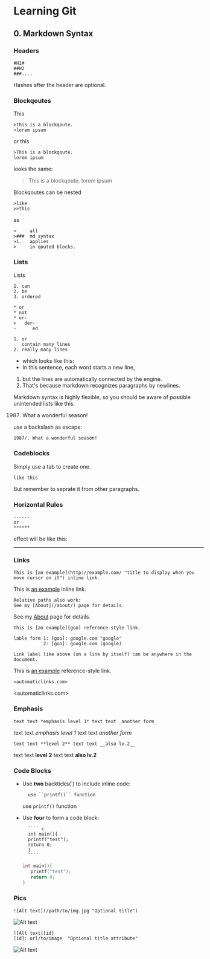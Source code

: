 # Learning Git

## 0. Markdown Syntax

### Headers

    #H1#
    ##H2
    ###....

Hashes after the header are optional.

### Blockqoutes

This

    >This is a blockqoute.
    >lorem ipsum

or this

    >This is a blockqoute.
    lorem ipsum
looks the same:

>This is a blockqoute.
>lorem ipsum

Blockqoutes can be nested

    >like
    >>this

as

    >     all
    >###  md syntax
    >1.   applies
    >     in qouted blocks.

### Lists

Lists

    1. can
    2. be
    3. ordered

    * or
    * not
    * or-
    +   der-
    -      ed

    1. or
       contain many lines
    2. really many lines

* which looks like this:
* In
  this
  sentence,
  each
  word
  starts
  a
  new
  line,

1. but the lines are automatically connected by the     engine.
2. That's because markdown recognizes paragraphs by     newlines.

Markdown syntax is highly flexible, so you should be aware of possible unintended lists like this:

1987. What a wonderful season!

use a backslash as escape:

    1987/. What a wonderful season!

### Codeblocks

 Simply use a tab to create one.

    like this

But remember to seprate it from other paragraphs.

### Horizontal Rules

    ------
    or
    ******

effect will be like this:

-------

### Links

    This is [an example](http://example.com/ "title to display when you move cursor on it") inline link.

This is [an example](http://example.com/ "title to display when you move cursor on it") inline link.

    Relative paths also work:
    See my [About](/about/) page for details.


See my [About](/about/) page for details.

    This is [an example][goo] reference-style link.

    lable form 1: [goo]: google.com "google"
               2: [goo]: google.com (google)

    Link label like above (on a line by itself) can be anywhere in the document.

This is [an example][goo] reference-style link.

[goo]: google.com "google"


    <automaticlinks.com>
<automaticlinks.com>

### Emphasis

    text text *emphasis level 1* text text _another form_

text text *emphasis level 1* text text _another form_

    text text **level 2** text text __also lv.2__

text text **level 2** text text __also lv.2__

### Code Blocks

* Use **two** backticks(`) to include inline code:

        use ``printf()`` function
    use ``printf()`` function



* Use **four** to form a code block:

        ```` c
        int main(){
        printf("test");
        return 0;
        }
        ````

    ```` c
    int main(){
       printf("test");
       return 0;
    }
    ````

### Pics

    ![Alt text](/path/to/img.jpg "Optional title")

![Alt text](/path/to/img.jpg "Optional title")

    ![Alt text][id]
    [id]: url/to/image  "Optional title attribute"

![Alt text][id]

[id]: url/to/image  "Optional title attribute"


